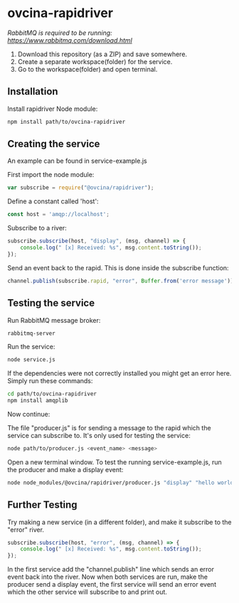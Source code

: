 # ovcina-rapidriver

*RabbitMQ is required to be running: https://www.rabbitmq.com/download.html*

1. Download this repository (as a ZIP) and save somewhere.
2. Create a separate workspace(folder) for the service.
3. Go to the workspace(folder) and open terminal.

## Installation

Install rapidriver Node module:
```bash
npm install path/to/ovcina-rapidriver
```

## Creating the service
An example can be found in service-example.js

First import the node module: 
```javascript
var subscribe = require("@ovcina/rapidriver");
```

Define a constant called 'host':
```javascript
const host = 'amqp://localhost';
```

Subscribe to a river: 
```javascript
subscribe.subscribe(host, "display", (msg, channel) => {
    console.log(" [x] Received: %s", msg.content.toString());
});
```

Send an event back to the rapid. This is done inside the subscribe function:
```javascript
channel.publish(subscribe.rapid, "error", Buffer.from('error message'));
```

## Testing the service
Run RabbitMQ message broker:
```bash
rabbitmq-server
```

Run the service:
```bash
node service.js
```

If the dependencies were not correctly installed you might get an error here. Simply run these commands:
```bash
cd path/to/ovcina-rapidriver
npm install amqplib
```
Now continue:

The file "producer.js" is for sending a message to the rapid which the service can subscribe to.
It's only used for testing the service:
```bash
node path/to/producer.js <event_name> <message>
```

Open a new terminal window.
To test the running service-example.js, run the producer and make a display event:
```bash
node node_modules/@ovcina/rapidriver/producer.js "display" "hello world"
```

## Further Testing
Try making a new service (in a different folder), and make it subscribe to the "error" river.
```javascript
subscribe.subscribe(host, "error", (msg, channel) => {
    console.log(" [x] Received: %s", msg.content.toString());
});
```

In the first service add the "channel.publish" line which sends an error event back into the river.
Now when both services are run, make the producer send a display event, the first service will send an error event which the other service will subscribe to and print out.



